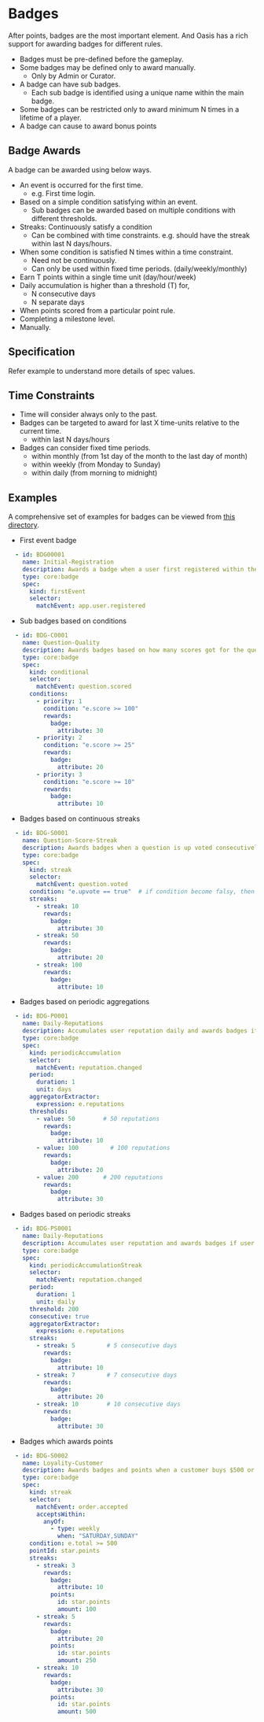 # Badges

After points, badges are the most important element. And Oasis has a rich support
for awarding badges for different rules.

* Badges must be pre-defined before the gameplay.
* Some badges may be defined only to award manually.
  * Only by Admin or Curator.
* A badge can have sub badges.
    * Each sub badge is identified using a unique name within the main badge.
* Some badges can be restricted only to award minimum N times in a lifetime of a player.
* A badge can cause to award bonus points


## Badge Awards

A badge can be awarded using below ways.

* An event is occurred for the first time.
    * e.g. First time login.
* Based on a simple condition satisfying within an event.
    * Sub badges can be awarded based on multiple conditions with different thresholds.
* Streaks: Continuously satisfy a condition
    * Can be combined with time constraints. e.g. should have the streak within last N days/hours.
* When some condition is satisfied N times within a time constraint.
    * Need not be continuously.
    * Can only be used within fixed time periods. (daily/weekly/monthly)
* Earn T points within a single time unit (day/hour/week)
* Daily accumulation is higher than a threshold (T) for,
  * N consecutive days
  * N separate days
* When points scored from a particular point rule.
* Completing a milestone level.
* Manually.

## Specification

Refer example to understand more details of spec values.

## Time Constraints

* Time will consider always only to the past.
* Badges can be targeted to award for last X time-units relative to the current time.
    * within last N days/hours
* Badges can consider fixed time periods.
    * within monthly (from 1st day of the month to the last day of month)
    * within weekly (from Monday to Sunday)
    * within daily (from morning to midnight)
  
## Examples

A comprehensive set of examples for badges can be viewed from [this directory](elements/badges/src/test/resources).

* First event badge
```yaml
  - id: BDG00001
    name: Initial-Registration
    description: Awards a badge when a user first registered within the application.
    type: core:badge
    spec:
      kind: firstEvent
      selector:
        matchEvent: app.user.registered
```

* Sub badges based on conditions
```yaml
  - id: BDG-C0001
    name: Question-Quality
    description: Awards badges based on how many scores got for the question
    type: core:badge
    spec:
      kind: conditional
      selector:
        matchEvent: question.scored
      conditions:
        - priority: 1
          condition: "e.score >= 100"
          rewards:
            badge:
              attribute: 30
        - priority: 2
          condition: "e.score >= 25"
          rewards:
            badge:
              attribute: 20
        - priority: 3
          condition: "e.score >= 10"
          rewards:
            badge:
              attribute: 10
```

* Badges based on continuous streaks
```yaml
  - id: BDG-S0001
    name: Question-Score-Streak
    description: Awards badges when a question is up voted consecutively
    type: core:badge
    spec:
      kind: streak
      selector:
        matchEvent: question.voted
      condition: "e.upvote == true"  # if condition become falsy, then streak will break.
      streaks:
        - streak: 10
          rewards:
            badge:
              attribute: 30
        - streak: 50
          rewards:
            badge:
              attribute: 20
        - streak: 100
          rewards:
            badge:
              attribute: 10
```

* Badges based on periodic aggregations
```yaml
  - id: BDG-P0001
    name: Daily-Reputations
    description: Accumulates user reputation daily and awards badges if user scores 50+ reputations on a day
    type: core:badge
    spec:
      kind: periodicAccumulation
      selector:
        matchEvent: reputation.changed
      period:
        duration: 1
        unit: days
      aggregatorExtractor:
        expression: e.reputations
      thresholds:
        - value: 50        # 50 reputations
          rewards:
            badge:
              attribute: 10
        - value: 100         # 100 reputations
          rewards:
            badge:
              attribute: 20
        - value: 200       # 200 reputations
          rewards:
            badge:
              attribute: 30
```

* Badges based on periodic streaks
```yaml
  - id: BDG-PS0001
    name: Daily-Reputations
    description: Accumulates user reputation and awards badges if user scores 200+ reputation for minimum 5 consecutive days.
    type: core:badge
    spec:
      kind: periodicAccumulationStreak
      selector:
        matchEvent: reputation.changed
      period:
        duration: 1
        unit: daily
      threshold: 200
      consecutive: true
      aggregatorExtractor:
        expression: e.reputations
      streaks:
        - streak: 5         # 5 consecutive days
          rewards:
            badge:
              attribute: 10
        - streak: 7         # 7 consecutive days
          rewards:
            badge:
              attribute: 20
        - streak: 10        # 10 consecutive days
          rewards:
            badge:
              attribute: 30
```

* Badges which awards points
```yaml
  - id: BDG-S0002
    name: Loyality-Customer
    description: Awards badges and points when a customer buys $500 or more worth items consecutively in each weekend.
    type: core:badge
    spec:
      kind: streak
      selector:
        matchEvent: order.accepted
        acceptsWithin:
          anyOf:
            - type: weekly
              when: "SATURDAY,SUNDAY"
      condition: e.total >= 500
      pointId: star.points
      streaks:
        - streak: 3
          rewards:
            badge:
              attribute: 10
            points:
              id: star.points
              amount: 100
        - streak: 5
          rewards:
            badge:
              attribute: 20
            points:
              id: star.points
              amount: 250
        - streak: 10
          rewards:
            badge:
              attribute: 30
            points:
              id: star.points
              amount: 500
```